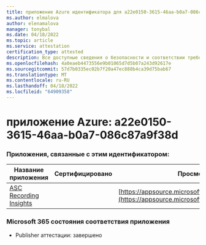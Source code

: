 ```yaml
---
title: приложение Azure идентификатора для a22e0150-3615-46aa-b0a7-086c87a9f38d
ms.author: elmalova
author: elenamalova
manager: tonybal
ms.date: 04/18/2022
ms.topic: article
ms.service: attestation
certification_type: attested
description: Все доступные сведения о безопасности и соответствии требованиям для a22e0150-3615-46aa-b0a7-086c87a9f38d.
ms.openlocfilehash: 4a0eaeb4473556e9b01065d7d5b07a243d92617e
ms.sourcegitcommit: 57d7b0335ec02b7f20a47ec888b4ca39d75bab67
ms.translationtype: MT
ms.contentlocale: ru-RU
ms.lasthandoff: 04/18/2022
ms.locfileid: "64909358"
---
```

# <a name="azure-app-id-a22e0150-3615-46aa-b0a7-086c87a9f38d"></a>приложение Azure: a22e0150-3615-46aa-b0a7-086c87a9f38d


### <a name="apps-associated-with-this-id"></a>Приложения, связанные с этим идентификатором:
| **Название приложения** | **Сертифицировано** | **Просмотр в AppSource** |
|--------------|---------------|-----------------------|
| [ASC Recording Insights](../forward/WA200000708.md) |  | [https://appsource.microsoft.com/product/office/WA200000708](https://appsource.microsoft.com/product/office/WA200000708) |

### <a name="microsoft-365-app-compliance-status"></a>Microsoft 365 состояния соответствия приложения
- Publisher аттестации: завершено
